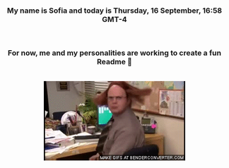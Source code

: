 


<div align="center">
<h3 >My name is Sofia and today is Thursday, 16 September, 16:58 GMT-4</h3><br>
<h3 >For now, me and my personalities are working to create a fun Readme 👋
</h3><br>
<img src='img/dwight.gif' alt='working...'/>
</div>
